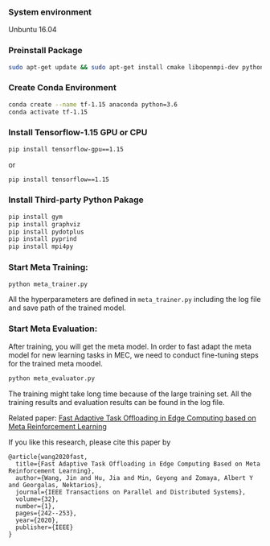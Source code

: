 ### System environment
Unbuntu 16.04

### Preinstall Package

```bash 
sudo apt-get update && sudo apt-get install cmake libopenmpi-dev python3-dev zlib1g-dev
```

### Create Conda Environment
```bash 
conda create --name tf-1.15 anaconda python=3.6
conda activate tf-1.15
```

### Install Tensorflow-1.15 GPU or CPU
```bash 
pip install tensorflow-gpu==1.15
```

or
```bash
pip install tensorflow==1.15
```

### Install Third-party Python Pakage
```bash
pip install gym
pip install graphviz
pip install pydotplus
pip install pyprind
pip install mpi4py
```
### Start Meta Training:
```bash
python meta_trainer.py
```
All the hyperparameters are defined in `meta_trainer.py` including the log file and save path of the trained model.

### Start Meta Evaluation:
After training, you will get the meta model. In order to fast adapt the meta model for new learning tasks in MEC, we need to conduct fine-tuning steps for the trained meta moodel.

```bash
python meta_evaluator.py
```

The training might take long time because of the large training set. All the training results and evaluation results can be found in the log file. 

Related paper: [Fast Adaptive Task Offloading in Edge Computing based on Meta Reinforcement Learning
](https://arxiv.org/abs/2008.02033)

If you like this research, please cite this paper by

```buildoutcfg
@article{wang2020fast,
  title={Fast Adaptive Task Offloading in Edge Computing Based on Meta Reinforcement Learning},
  author={Wang, Jin and Hu, Jia and Min, Geyong and Zomaya, Albert Y and Georgalas, Nektarios},
  journal={IEEE Transactions on Parallel and Distributed Systems},
  volume={32},
  number={1},
  pages={242--253},
  year={2020},
  publisher={IEEE}
}
```
